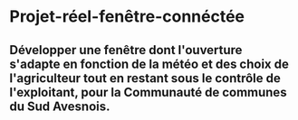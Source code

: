 # Projet-réel-fenêtre-connéctée
## Développer une fenêtre dont l'ouverture s'adapte en fonction de la météo et des choix de l'agriculteur tout en restant sous le contrôle de l'exploitant, pour la Communauté de communes du Sud Avesnois.
